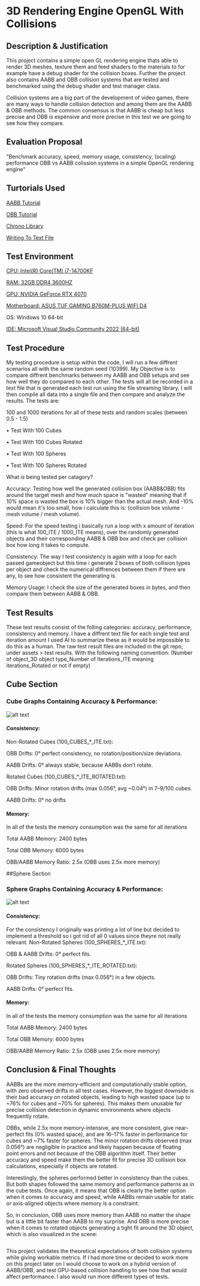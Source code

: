 # 3D Rendering Engine OpenGL With Collisions

## Description & Justification
This project contains a simple open GL rendering engine thats able to render 3D meshes, texture them and feed shaders to the materials to for example have a debug shader for the collision boxes.
Further the project also contains AABB and OBB collision systems that are tested and benchmarked using the debug shader and test manager class.

Collision systems are a big part of the development of video games, there are many ways to handle collision detection and among them are the AABB & OBB methods. 
The common consensus is that AABB is cheap but less precise and OBB is expensive and more precise in this test we are going to see how they compare.

## Evaluation Proposal
"Benchmark accuracy, speed, memory usage, consistency, (scaling) performance OBB vs AABB colission systems in a simple OpenGL rendering engine"

## Turtorials Used

[AABB Tutorial](https://developer.mozilla.org/en-US/docs/Games/Techniques/3D_collision_detection)

[OBB Tutorial](https://github.com/juj/MathGeoLib/blob/master/src/Geometry/OBB.cpp)

[Chrono Library](https://en.cppreference.com/w/cpp/chrono)

[Writing To Text File](https://stackoverflow.com/questions/72493490/trying-creating-and-writing-into-a-txt-file-in-c)

## Test Environment

[CPU: Intel(R) Core(TM) i7-14700KF](https://www.intel.com/content/www/us/en/products/sku/236789/intel-core-i7-processor-14700kf-33m-cache-up-to-5-60-ghz/specifications.html)

[RAM: 32GB DDR4 3600HZ](https://azerty.nl/product/corsair-vengeance-lpx-geheugen/4069527)

[GPU: NVIDIA GeForce RTX 4070](https://www.gigabyte.com/Graphics-Card/GV-N4070GAMING-OC-12GD#kf)

[Motherboard: ASUS TUF GAMING B760M-PLUS WIFI D4](https://www.asus.com/motherboards-components/motherboards/tuf-gaming/tuf-gaming-b760m-plus-wifi-d4/)

OS: Windows 10 64-bit

[IDE: Microsoft Visual Studio Community 2022 (64-bit)](https://visualstudio.microsoft.com/vs/community/)

## Test Procedure

My testing procedure is setup within the code, I will run a few diffrent scenarios all with the same random seed (10399).
My Objective is to compare diffrent benchmarks between my AABB and OBB setups and see how well they do compared to each other.
The tests will all be recorded in a text file that is generated each test run using the file streaming library. I will then compile all data into a single file and then compare and analyze the results.
The tests are: 

100 and 1000 iterations for all of these tests and random scales (between 0.5 - 1.5)

•	Test With 100 Cubes 

•	Test With 100 Cubes Rotated 

•	Test With 100 Spheres

•	Test With 100 Spheres Rotated

What is being tested per catagory?

Accuracy: Testing how well the generated collision box (AABB&OBB) fits around the target mesh and how much space is "wasted" meaning that if 10% space is wasted the box is 10% bigger than the actual mesh.
And -10% would mean it's too small, how i calculate this is: (collision box volume - mesh volume / mesh volume).

Speed: For the speed testing i basically run a loop with x amount of iteration (this is what 100_ITE / 1000_ITE means), over the randomly generated objects and their corresponding AABB & OBB box and check per collision box how long it takes to compute.

Consistency: The way I test consistency is again with a loop for each passed gameobject but this time i generate 2 boxes of both collision types per object and check the numerical diffrences between them if there are any, to see how consistent the generating is.

Memory Usage: I check the size of the generated boxes in bytes, and then compare them between AABB & OBB.

## Test Results
These test results consist of the folling categories: accuracy, performance, consistency and memory.
I have a diffrent text file for each single test and iteration amount I used AI to summarize these as it would be impossible to do this as a human.
The raw test result files are included in the git repo, under assets > test results. With the following naming convention: (Number of object_3D object type_Number of Iterations_ITE meaning iterations_Rotated or not if empty)

## Cube Section

### Cube Graphs Containing Accuracy & Performance:
![alt text](https://github.com/suppd/3D-Rendering-Engine-OpenGL-With-Collisions/blob/main/Project/assets/Test%20Result%20Graphs/Cubes.png "Cubes Graph")

#### Consistency:

Non-Rotated Cubes (100_CUBES_*_ITE.txt):

OBB Drifts: 0° perfect consistency, no rotation/position/size deviations.

AABB Drifts: 0° always stable, because AABBs don’t rotate.

Rotated Cubes (100_CUBES_*_ITE_ROTATED.txt):

OBB Drifts: Minor rotation drifts (max 0.056°, avg ~0.04°) in 7–9/100 cubes.

AABB Drifts: 0° no drifts

#### Memory:

In all of the tests the memory consumption was the same for all iterations

Total AABB Memory: 2400 bytes

Total OBB Memory: 6000 bytes

OBB/AABB Memory Ratio: 2.5x (OBB uses 2.5x more memory)

##Sphere Section

### Sphere Graphs Containing Accuracy & Performance:
![alt text](https://github.com/suppd/3D-Rendering-Engine-OpenGL-With-Collisions/blob/main/Project/assets/Test%20Result%20Graphs/Spheres.png "Spheres Graph")

#### Consistency:

For the consistency I originally was printing a lot of line but decided to implement a threshold so i got rid of all 0 values since theyre not really relevant.
Non-Rotated Spheres (100_SPHERES_*_ITE.txt):

OBB & AABB Drifts: 0° perfect fits.

Rotated Spheres (100_SPHERES_*_ITE_ROTATED.txt):

OBB Drifts: Tiny rotation drifts (max 0.056°) in a few objects.

AABB Drifts: 0° perfect fits.

#### Memory:

In all of the tests the memory consumption was the same for all iterations

Total AABB Memory: 2400 bytes

Total OBB Memory: 6000 bytes

OBB/AABB Memory Ratio: 2.5x (OBB uses 2.5x more memory)

## Conclusion & Final Thoughts

AABBs are the more memory-efficient and computationally stable option, with zero observed drifts in all test cases. However, the biggest downside is their bad accuracy on rotated objects, leading to high wasted space (up to ~76% for cubes and ~70% for spheres). This makes them unusable for precise collision detection in dynamic environments where objects frequently rotate.

OBBs, while 2.5x more memory-intensive, are more consistent, give near-perfect fits (0% wasted space), and are 16–17% faster in performance for cubes and ~7% faster for spheres. The minor rotation drifts observed (max 0.056°) are negligible in practice and likely happen because of floating point errors and not because of the OBB algorithm itself. Their better accuracy and speed make them the better fit for precise 3D collision box calculations, especially if objects are rotated.

Interestingly, the spheres performed better in consistency than the cubes. But both shapes followed the same memory and performance patterns as in the cube tests. Once again, it means that OBB is clearly the better option when it comes to accuracy and speed, while AABBs remain usable for static or axis-aligned objects where memory is a constraint.

So, in conclusion, OBB uses more memory than AABB no matter the shape but is a little bit faster than AABB to my surprise. And OBB is more precise when it comes to rotated objects generating a tight fit around the 3D object, which is also visualized in the scene: 

<IMG>

This project validates the theoretical expectations of both collision systems while giving workable metrics. If I had more time or decided to work more on this project later on I would choose to work on a hybrid version of AABB/OBB, and test GPU-based collision handling to see how that would affect performance. I also would run more different types of tests.
